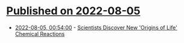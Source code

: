 # [Published on 2022-08-05](index.md)

* [2022-08-05, 00:54:00](https://soylentnews.org/article.pl?sid=22/08/04/0339246&from=rss) - [Scientists Discover New 'Origins of Life' Chemical Reactions](https://soylentnews.org/article.pl?sid=22/08/04/0339246&from=rss)
